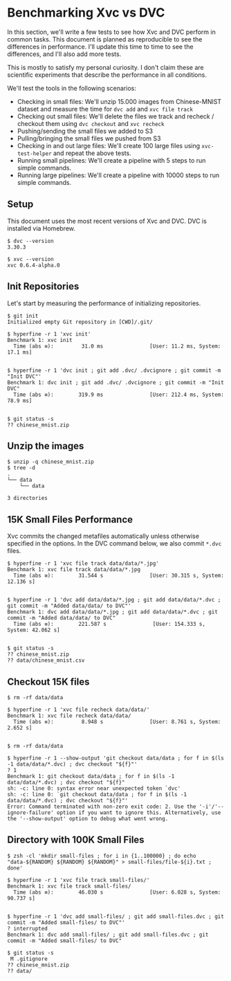 # Benchmarking Xvc vs DVC

In this section, we'll write a few tests to see how Xvc and DVC perform in common tasks. This document is planned as reproducible to see the differences in performance. I'll update this time to time to see the differences, and I'll also add more tests.

This is mostly to satisfy my personal curiosity. I don't claim these are scientific experiments that describe the performance in all conditions. 

We'll test the tools in the following scenarios:

- Checking in small files: We'll unzip 15.000 images from Chinese-MNIST dataset and measure the time for `dvc add` and `xvc file track`
- Checking out small files: We'll delete the files we track and recheck / checkout them using `dvc checkout`  and `xvc recheck`
- Pushing/sending the small files we added to S3 
- Pulling/bringing the small files we pushed from S3
- Checking in and out large files: We'll create 100 large files using `xvc-test-helper` and repeat the above tests.
- Running small pipelines: We'll create a pipeline with 5 steps to run simple commands.
- Running large pipelines: We'll create a pipeline with 10000 steps to run simple commands. 

## Setup

This document uses the most recent versions of Xvc and DVC. DVC is installed via Homebrew. 

```console
$ dvc --version
3.30.3

$ xvc --version
xvc 0.6.4-alpha.0

```

## Init Repositories

Let's start by measuring the performance of initializing repositories. 

```console
$ git init
Initialized empty Git repository in [CWD]/.git/

$ hyperfine -r 1 'xvc init'
Benchmark 1: xvc init
  Time (abs ≡):         31.0 ms               [User: 11.2 ms, System: 17.1 ms]
 

$ hyperfine -r 1 'dvc init ; git add .dvc/ .dvcignore ; git commit -m "Init DVC"'
Benchmark 1: dvc init ; git add .dvc/ .dvcignore ; git commit -m "Init DVC"
  Time (abs ≡):        319.9 ms               [User: 212.4 ms, System: 78.9 ms]
 

$ git status -s
?? chinese_mnist.zip

```

## Unzip the images

```console
$ unzip -q chinese_mnist.zip
$ tree -d 
.
└── data
    └── data

3 directories

```


## 15K Small Files Performance

Xvc commits the changed metafiles automatically unless otherwise specified in the options. In the DVC command below, we also commit `*.dvc` files.

```console
$ hyperfine -r 1 'xvc file track data/data/*.jpg'
Benchmark 1: xvc file track data/data/*.jpg
  Time (abs ≡):        31.544 s               [User: 30.315 s, System: 12.136 s]
 

$ hyperfine -r 1 'dvc add data/data/*.jpg ; git add data/data/*.dvc ; git commit -m "Added data/data/ to DVC"'
Benchmark 1: dvc add data/data/*.jpg ; git add data/data/*.dvc ; git commit -m "Added data/data/ to DVC"
  Time (abs ≡):        221.587 s               [User: 154.333 s, System: 42.062 s]
 

$ git status -s
?? chinese_mnist.zip
?? data/chinese_mnist.csv

```

## Checkout 15K files

```console
$ rm -rf data/data

$ hyperfine -r 1 'xvc file recheck data/data/'
Benchmark 1: xvc file recheck data/data/
  Time (abs ≡):         8.948 s               [User: 8.761 s, System: 2.652 s]
 

$ rm -rf data/data

$ hyperfine -r 1 --show-output 'git checkout data/data ; for f in $(ls -1 data/data/*.dvc) ; dvc checkout "${f}"'
? 1
Benchmark 1: git checkout data/data ; for f in $(ls -1 data/data/*.dvc) ; dvc checkout "${f}"
sh: -c: line 0: syntax error near unexpected token `dvc'
sh: -c: line 0: `git checkout data/data ; for f in $(ls -1 data/data/*.dvc) ; dvc checkout "${f}"'
Error: Command terminated with non-zero exit code: 2. Use the '-i'/'--ignore-failure' option if you want to ignore this. Alternatively, use the '--show-output' option to debug what went wrong.

```

## Directory with 100K Small Files 

```console,ignore
$ zsh -cl 'mkdir small-files ; for i in {1..100000} ; do echo "data-${RANDOM} ${RANDOM} ${RANDOM}" > small-files/file-${i}.txt ; done'

$ hyperfine -r 1 'xvc file track small-files/'
Benchmark 1: xvc file track small-files/
  Time (abs ≡):        46.030 s               [User: 6.028 s, System: 90.737 s]
 

$ hyperfine -r 1 'dvc add small-files/ ; git add small-files.dvc ; git commit -m "Added small-files/ to DVC"'
? interrupted
Benchmark 1: dvc add small-files/ ; git add small-files.dvc ; git commit -m "Added small-files/ to DVC"

$ git status -s
 M .gitignore
?? chinese_mnist.zip
?? data/
```


